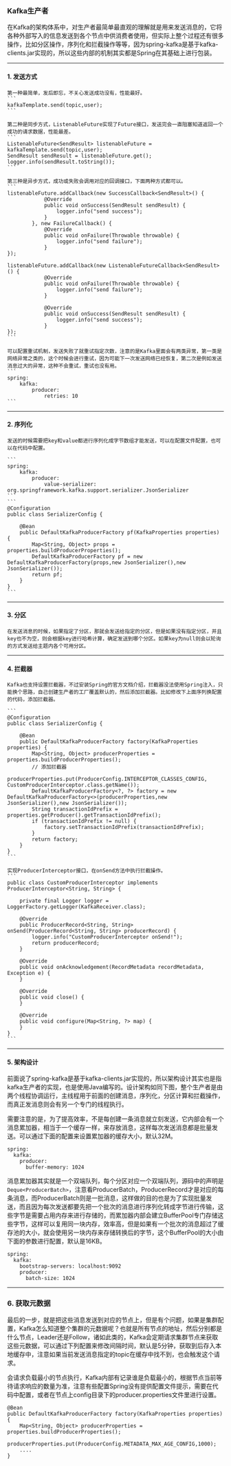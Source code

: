 ### Kafka生产者
在Kafka的架构体系中，对生产者最简单最直观的理解就是用来发送消息的，它将各种外部写入的信息发送到各个节点中供消费者使用，但实际上整个过程还有很多操作，比如分区操作，序列化和拦截操作等等，因为spring-kafka是基于kafka-clients.jar实现的，所以这些内部的机制其实都是Spring在其基础上进行包装。

---

#### 1. 发送方式

    第一种最简单，发后即忘，不关心发送成功没有，性能最好。
    ```
    kafkaTemplate.send(topic,user);
    ```

    第二种是同步方式，ListenableFuture实现了Future接口，发送完会一直阻塞知道返回一个成功的请求数据，性能最差。
    ```
    ListenableFuture<SendResult> listenableFuture = kafkaTemplate.send(topic,user);
    SendResult sendResult = listenableFuture.get();
    logger.info(sendResult.toString());
    ```

    第三种是异步方式，成功或失败会调用对应的回调接口，下面两种方式都可以。
    ```
    listenableFuture.addCallback(new SuccessCallback<SendResult>() {
                @Override
                public void onSuccess(SendResult sendResult) {
                    logger.info("send success");
                }
            }, new FailureCallback() {
                @Override
                public void onFailure(Throwable throwable) {
                    logger.info("send failure");
                }
    });

    listenableFuture.addCallback(new ListenableFutureCallback<SendResult>() {
                @Override
                public void onFailure(Throwable throwable) {
                    logger.info("send failure");
                }

                @Override
                public void onSuccess(SendResult sendResult) {
                    logger.info("send success");
                }
    });
    ```

    可以配置重试机制，发送失败了就重试指定次数，注意的是Kafka里面会有两类异常，第一类是网络异常之类的，这个时候会进行重试，因为可能下一次发送网络已经恢复，第二次是例如发送消息过大的异常，这种不会重试，重试也没有用。
    ```
    spring:
        kafka:
            producer:
                retries: 10
    ```

---

#### 2. 序列化

    发送的时候需要把key和value都进行序列化成字节数组才能发送，可以在配置文件配置，也可以在代码中配置。

    ```
    spring:
        kafka:
            producer:
                value-serializer: org.springframework.kafka.support.serializer.JsonSerializer
    ```
    ```
    @Configuration
    public class SerializerConfig {

        @Bean
        public DefaultKafkaProducerFactory pf(KafkaProperties properties) {
            Map<String, Object> props = properties.buildProducerProperties();
            DefaultKafkaProducerFactory pf = new DefaultKafkaProducerFactory(props,new JsonSerializer(),new JsonSerializer());
            return pf;
        }
    }
    ```
---

#### 3. 分区

    在发送消息的时候，如果指定了分区，那就会发送给指定的分区，但是如果没有指定分区，并且key也不为空，则会根据key进行哈希计算，确定发送到哪个分区。如果key为null则会以轮询的方式发送给主题内各个可用分区。

---

#### 4. 拦截器

    Kafka也支持设置拦截器，不过安装Spring的官方文档介绍，拦截器没法使用Spring注入，只能换个思路，自己创建生产者的工厂覆盖默认的，然后添加拦截器。比如修改下上面序列换配置的代码，添加拦截器。

    ```
    @Configuration
    public class SerializerConfig {

        @Bean
        public DefaultKafkaProducerFactory factory(KafkaProperties properties) {
            Map<String, Object> producerProperties = properties.buildProducerProperties();
            // 添加拦截器
            producerProperties.put(ProducerConfig.INTERCEPTOR_CLASSES_CONFIG, CustomProducerInterceptor.class.getName());
            DefaultKafkaProducerFactory<?, ?> factory = new DefaultKafkaProducerFactory<>(producerProperties,new JsonSerializer(),new JsonSerializer());
            String transactionIdPrefix = properties.getProducer().getTransactionIdPrefix();
            if (transactionIdPrefix != null) {
                factory.setTransactionIdPrefix(transactionIdPrefix);
            }
            return factory;
        }
    }   
    ```

    实现ProducerInterceptor接口，在onSend方法中执行拦截操作。
    ```
    public class CustomProducerInterceptor implements ProducerInterceptor<String, String> {

        private final Logger logger = LoggerFactory.getLogger(KafkaReceiver.class);

        @Override
        public ProducerRecord<String, String> onSend(ProducerRecord<String, String> producerRecord) {
            logger.info("CustomProducerInterceptor onSend!");
            return producerRecord;
        }

        @Override
        public void onAcknowledgement(RecordMetadata recordMetadata, Exception e) {
        }

        @Override
        public void close() {
        }

        @Override
        public void configure(Map<String, ?> map) {
        }
    }
    ```

---

#### 5. 架构设计

前面说了spring-kafka是基于kafka-clients.jar实现的，所以架构设计其实也是指kafka生产者的实现，也是使用Java编写的。设计架构如同下图，整个生产者是由两个线程协调运行，主线程用于前面的创建消息，序列化，分区计算和拦截操作，而真正发消息则会有另一个专门的线程执行。

需要注意的是，为了提高效率，不是每创建一条消息就立刻发送，它内部会有一个消息累加器，相当于一个缓存一样，来存放消息，这样每次发送消息都是批量发送。可以通过下面的配置来设置累加器的缓存大小，默认32M。

```
spring:
  kafka:
    producer:
      buffer-memory: 1024
```
消息累加器其实就是一个双端队列，每个分区对应一个双端队列，源码中的声明是```Deque<ProducerBatch>```，注意看ProducerBatch，ProducerRecord才是对应的每条消息，而ProducerBatch则是一批消息，这样做的目的也是为了实现批量发送，而且因为每次发送都要先把一个批次的消息进行序列化转成字节进行传输，这些字节是需要占用内存来进行存储的，而累加器内部会建立BufferPool专门存储这些字节，这样可以复用同一块内存，效率高，但是如果有一个批次的消息超过了缓存池的大小，就会使用另一块内存来存储转换后的字节，这个BufferPool的大小由下面的参数进行配置，默认是16KB。

```
spring:
  kafka:
    bootstrap-servers: localhost:9092
    producer:
      batch-size: 1024
```

---

### 6. 获取元数据

最后的一步，就是把这些消息发送到对应的节点上，但是有个问题，如果是集群配置，Kafka怎么知道整个集群的元数据呢？也就是所有节点的地址，然后分别都是什么节点，Leader还是Follow，诸如此类的，Kafka会定期请求集群节点来获取这些元数据，可以通过下列配置来修改间隔时间，默认是5分钟，获取到后存入本地缓存中，注意如果当前发送消息指定的topic在缓存中找不到，也会触发这个请求。

会请求负载最小的节点执行，Kafka内部有记录谁是负载最小的，根据节点当前等待请求响应的数量为准，注意有些配置Spring没有提供配置文件提示，需要在代码中配置，或者在节点上config目录下的producer.properties文件里进行设置。

```
@Bean
public DefaultKafkaProducerFactory factory(KafkaProperties properties) {
    Map<String, Object> producerProperties = properties.buildProducerProperties();
    producerProperties.put(ProducerConfig.METADATA_MAX_AGE_CONFIG,1000);
    ....
}

```
